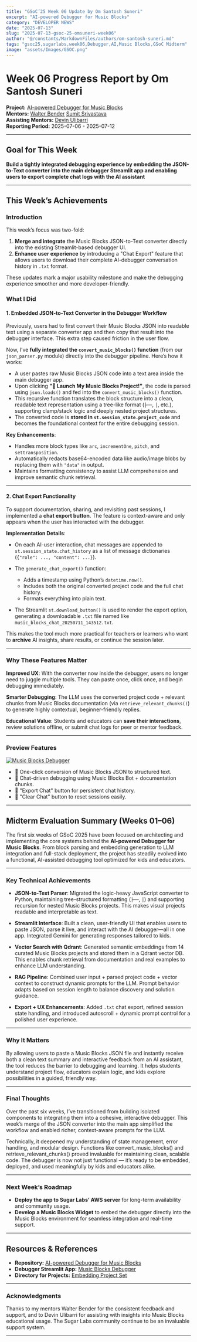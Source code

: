 ```yaml
---
title: "GSoC’25 Week 06 Update by Om Santosh Suneri"
excerpt: "AI-powered Debugger for Music Blocks"
category: "DEVELOPER NEWS"
date: "2025-07-13"
slug: "2025-07-13-gsoc-25-omsuneri-week06"
author: "@/constants/MarkdownFiles/authors/om-santosh-suneri.md"
tags: "gsoc25,sugarlabs,week06,Debugger,AI,Music Blocks,GSoC Midterm"
image: "assets/Images/GSOC.png"
---
```


<!-- markdownlint-disable -->

# Week 06 Progress Report by Om Santosh Suneri

**Project:** [AI-powered Debugger for Music Blocks](https://github.com/omsuneri/AI-powered-Debugger-for-Music-Blocks)  
**Mentors:** [Walter Bender](https://github.com/walterbender/) [Sumit Srivastava](https://github.com/sum2it)  
**Assisting Mentors:** [Devin Ulibarri](https://github.com/pikurasa/)  
**Reporting Period:** 2025-07-06 - 2025-07-12

---

## Goal for This Week

**Build a tightly integrated debugging experience by embedding the JSON-to-Text converter into the main debugger Streamlit app and enabling users to export complete chat logs with the AI assistant**

---

## This Week’s Achievements

### Introduction

This week’s focus was two-fold:

1. **Merge and integrate** the Music Blocks JSON-to-Text converter directly into the existing Streamlit-based debugger UI.
2. **Enhance user experience** by introducing a "Chat Export" feature that allows users to download their complete AI-debugger conversation history in `.txt` format.

These updates mark a major usability milestone and make the debugging experience smoother and more developer-friendly.

### What I Did

#### 1. Embedded JSON-to-Text Converter in the Debugger Workflow

Previously, users had to first convert their Music Blocks JSON into readable text using a separate converter app and then copy that result into the debugger interface. This extra step caused friction in the user flow.

Now, I’ve **fully integrated the `convert_music_blocks()` function** (from our `json_parser.py` module) directly into the debugger pipeline. Here’s how it works:

* A user pastes raw Music Blocks JSON code into a text area inside the main debugger app.
* Upon clicking **"🚀 Launch My Music Blocks Project!"**, the code is parsed using `json.loads()` and fed into the `convert_music_blocks()` function.
* This recursive function translates the block structure into a clean, readable text representation using a tree-like format (`├──`, `│`, etc.), supporting clamp/stack logic and deeply nested project structures.
* The converted code is **stored in `st.session_state.project_code`** and becomes the foundational context for the entire debugging session.

**Key Enhancements**:

* Handles more block types like `arc`, `incrementOne`, `pitch`, and `settransposition`.
* Automatically redacts base64-encoded data like audio/image blobs by replacing them with `"data"` in output.
* Maintains formatting consistency to assist LLM comprehension and improve semantic chunk retrieval.

---

#### 2. Chat Export Functionality

To support documentation, sharing, and revisiting past sessions, I implemented a **chat export button**. The feature is context-aware and only appears when the user has interacted with the debugger.

**Implementation Details**:

* On each AI-user interaction, chat messages are appended to `st.session_state.chat_history` as a list of message dictionaries (`{"role": ..., "content": ...}`).
* The `generate_chat_export()` function:

  * Adds a timestamp using Python’s `datetime.now()`.
  * Includes both the original converted project code and the full chat history.
  * Formats everything into plain text.
* The Streamlit `st.download_button()` is used to render the export option, generating a downloadable `.txt` file named like `music_blocks_chat_20250711_143512.txt`.

This makes the tool much more practical for teachers or learners who want to **archive** AI insights, share results, or continue the session later.

---

### Why These Features Matter

**Improved UX**:
With the converter now inside the debugger, users no longer need to juggle multiple tools. They can paste once, click once, and begin debugging immediately.

**Smarter Debugging**:
The LLM uses the converted project code + relevant chunks from Music Blocks documentation (via `retrieve_relevant_chunks()`) to generate highly contextual, beginner-friendly replies.

**Educational Value**:
Students and educators can **save their interactions**, review solutions offline, or submit chat logs for peer or mentor feedback.

---

### Preview Features

<a href=""><img src="https://i.ibb.co/FbHymBYN/Screenshot-2025-07-11-at-2-16-30-PM.png" alt="Music Blocks Debugger"></a>

* 🔁 One-click conversion of Music Blocks JSON to structured text.
* 💬 Chat-driven debugging using Music Blocks Bot + documentation chunks.
* 💾 "Export Chat" button for persistent chat history.
* 🧽 "Clear Chat" button to reset sessions easily.

---

## Midterm Evaluation Summary (Weeks 01–06)

The first six weeks of GSoC 2025 have been focused on architecting and implementing the core systems behind the **AI-powered Debugger for Music Blocks**. From block parsing and embedding generation to LLM integration and full-stack deployment, the project has steadily evolved into a functional, AI-assisted debugging tool optimized for kids and educators.

---

### Key Technical Achievements

* **JSON-to-Text Parser**: Migrated the logic-heavy JavaScript converter to Python, maintaining tree-structured formatting (`├──`, `│`) and supporting recursion for nested Music Blocks projects. This makes visual projects readable and interpretable as text.

* **Streamlit Interface**: Built a clean, user-friendly UI that enables users to paste JSON, parse it live, and interact with the AI debugger—all in one app. Integrated Gemini for generating responses tailored to kids.

* **Vector Search with Qdrant**: Generated semantic embeddings from 14 curated Music Blocks projects and stored them in a Qdrant vector DB. This enables chunk retrieval from documentation and real examples to enhance LLM understanding.

* **RAG Pipeline**: Combined user input + parsed project code + vector context to construct dynamic prompts for the LLM. Prompt behavior adapts based on session length to balance discovery and solution guidance.

* **Export + UX Enhancements**: Added `.txt` chat export, refined session state handling, and introduced autoscroll + dynamic prompt control for a polished user experience.

---

### Why It Matters

By allowing users to paste a Music Blocks JSON file and instantly receive both a clean text summary and interactive feedback from an AI assistant, the tool reduces the barrier to debugging and learning. It helps students understand project flow, educators explain logic, and kids explore possibilities in a guided, friendly way.

---

### Final Thoughts

Over the past six weeks, I’ve transitioned from building isolated components to integrating them into a cohesive, interactive debugger. This week’s merge of the JSON converter into the main app simplified the workflow and enabled richer, context-aware prompts for the LLM.

Technically, it deepened my understanding of state management, error handling, and modular design. Functions like convert_music_blocks() and retrieve_relevant_chunks() proved invaluable for maintaining clean, scalable code. The debugger is now not just functional — it’s ready to be embedded, deployed, and used meaningfully by kids and educators alike.

---

### Next Week’s Roadmap

* **Deploy the app to Sugar Labs’ AWS server** for long-term availability and community usage.
* **Develop a Music Blocks Widget** to embed the debugger directly into the Music Blocks environment for seamless integration and real-time support.

---

## Resources & References

- **Repository:** [AI-powered Debugger for Music Blocks](https://github.com/omsuneri/AI-powered-Debugger-for-Music-Blocks)
- **Debugger Streamlit App:** [Music Blocks Debugger](https://debuggmb.streamlit.app/)
- **Directory for Projects:** [Embedding Project Set](https://github.com/omsuneri/AI-powered-Debugger-for-Music-Blocks/tree/main/data/docs)

---

### Acknowledgments

Thanks to my mentors Walter Bender for the consistent feedback and support, and to Devin Ulibarri for assisting with insights into Music Blocks educational usage. The Sugar Labs community continue to be an invaluable support system.

---
